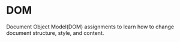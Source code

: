 # DOM
Document Object Model(DOM) assignments to learn how to change document structure, style, and content.
